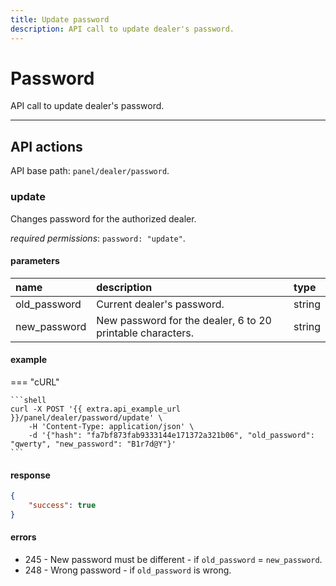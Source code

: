 ```yaml
---
title: Update password
description: API call to update dealer's password.
---
```


# Password

API call to update dealer's password.

***

## API actions

API base path: `panel/dealer/password`.

### update

Changes password for the authorized dealer. 

*required permissions*: `password: "update"`.

#### parameters

| name | description | type|
| :------ | :------ | :----- |
| old_password | Current dealer's password. | string |
| new_password | New password for the dealer, 6 to 20 printable characters. | string |

#### example

=== "cURL"

    ```shell
    curl -X POST '{{ extra.api_example_url }}/panel/dealer/password/update' \
        -H 'Content-Type: application/json' \ 
        -d '{"hash": "fa7bf873fab9333144e171372a321b06", "old_password": "qwerty", "new_password": "B1r7d@Y"}'
    ```

#### response

```json
{
    "success": true
}
```

#### errors

* 245 - New password must be different - if `old_password` = `new_password`.
* 248 - Wrong password - if `old_password` is wrong.